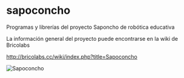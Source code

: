 # sapoconcho
Programas y librerías del proyecto Saponcho de robótica educativa

La información general del proyecto puede encontrarse en la wiki de Bricolabs

http://bricolabs.cc/wiki/index.php?title=Sapoconcho

![Sapoconcho](/fstdp/sapoconcho/blob/master/Sapoconcho_assy_800.jpg "Montaje")
